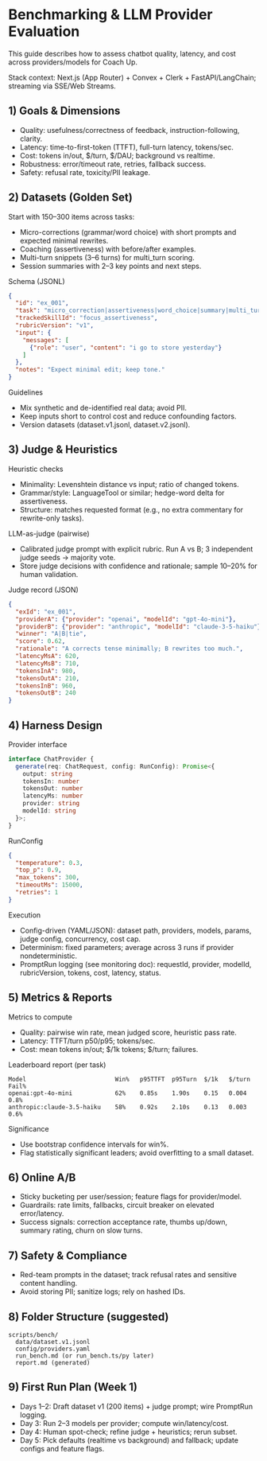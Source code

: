 # Benchmarking & LLM Provider Evaluation

This guide describes how to assess chatbot quality, latency, and cost across providers/models for Coach Up.

Stack context: Next.js (App Router) + Convex + Clerk + FastAPI/LangChain; streaming via SSE/Web Streams.

## 1) Goals & Dimensions

- Quality: usefulness/correctness of feedback, instruction-following, clarity.
- Latency: time-to-first-token (TTFT), full-turn latency, tokens/sec.
- Cost: tokens in/out, $/turn, $/DAU; background vs realtime.
- Robustness: error/timeout rate, retries, fallback success.
- Safety: refusal rate, toxicity/PII leakage.

## 2) Datasets (Golden Set)

Start with 150–300 items across tasks:
- Micro-corrections (grammar/word choice) with short prompts and expected minimal rewrites.
- Coaching (assertiveness) with before/after examples.
- Multi-turn snippets (3–6 turns) for multi_turn scoring.
- Session summaries with 2–3 key points and next steps.

Schema (JSONL)
```json
{
  "id": "ex_001",
  "task": "micro_correction|assertiveness|word_choice|summary|multi_turn",
  "trackedSkillId": "focus_assertiveness",
  "rubricVersion": "v1",
  "input": {
    "messages": [
      {"role": "user", "content": "i go to store yesterday"}
    ]
  },
  "notes": "Expect minimal edit; keep tone."
}
```

Guidelines
- Mix synthetic and de-identified real data; avoid PII.
- Keep inputs short to control cost and reduce confounding factors.
- Version datasets (dataset.v1.jsonl, dataset.v2.jsonl).

## 3) Judge & Heuristics

Heuristic checks
- Minimality: Levenshtein distance vs input; ratio of changed tokens.
- Grammar/style: LanguageTool or similar; hedge-word delta for assertiveness.
- Structure: matches requested format (e.g., no extra commentary for rewrite-only tasks).

LLM-as-judge (pairwise)
- Calibrated judge prompt with explicit rubric. Run A vs B; 3 independent judge seeds → majority vote.
- Store judge decisions with confidence and rationale; sample 10–20% for human validation.

Judge record (JSON)
```json
{
  "exId": "ex_001",
  "providerA": {"provider": "openai", "modelId": "gpt-4o-mini"},
  "providerB": {"provider": "anthropic", "modelId": "claude-3-5-haiku"},
  "winner": "A|B|tie",
  "score": 0.62,
  "rationale": "A corrects tense minimally; B rewrites too much.",
  "latencyMsA": 620,
  "latencyMsB": 710,
  "tokensInA": 980,
  "tokensOutA": 210,
  "tokensInB": 960,
  "tokensOutB": 240
}
```

## 4) Harness Design

Provider interface
```ts
interface ChatProvider {
  generate(req: ChatRequest, config: RunConfig): Promise<{
    output: string
    tokensIn: number
    tokensOut: number
    latencyMs: number
    provider: string
    modelId: string
  }>;
}
```

RunConfig
```json
{
  "temperature": 0.3,
  "top_p": 0.9,
  "max_tokens": 300,
  "timeoutMs": 15000,
  "retries": 1
}
```

Execution
- Config-driven (YAML/JSON): dataset path, providers, models, params, judge config, concurrency, cost cap.
- Determinism: fixed parameters; average across 3 runs if provider nondeterministic.
- PromptRun logging (see monitoring doc): requestId, provider, modelId, rubricVersion, tokens, cost, latency, status.

## 5) Metrics & Reports

Metrics to compute
- Quality: pairwise win rate, mean judged score, heuristic pass rate.
- Latency: TTFT/turn p50/p95; tokens/sec.
- Cost: mean tokens in/out; $/1k tokens; $/turn; failures.

Leaderboard report (per task)
```text
Model                         Win%   p95TTFT  p95Turn  $/1k   $/turn  Fail%
openai:gpt-4o-mini            62%    0.85s    1.90s    0.15   0.004   0.8%
anthropic:claude-3.5-haiku    58%    0.92s    2.10s    0.13   0.003   0.6%
```

Significance
- Use bootstrap confidence intervals for win%.
- Flag statistically significant leaders; avoid overfitting to a small dataset.

## 6) Online A/B

- Sticky bucketing per user/session; feature flags for provider/model.
- Guardrails: rate limits, fallbacks, circuit breaker on elevated error/latency.
- Success signals: correction acceptance rate, thumbs up/down, summary rating, churn on slow turns.

## 7) Safety & Compliance

- Red-team prompts in the dataset; track refusal rates and sensitive content handling.
- Avoid storing PII; sanitize logs; rely on hashed IDs.

## 8) Folder Structure (suggested)

```
scripts/bench/
  data/dataset.v1.jsonl
  config/providers.yaml
  run_bench.md (or run_bench.ts/py later)
  report.md (generated)
```

## 9) First Run Plan (Week 1)

- Days 1–2: Draft dataset v1 (200 items) + judge prompt; wire PromptRun logging.
- Day 3: Run 2–3 models per provider; compute win/latency/cost.
- Day 4: Human spot-check; refine judge + heuristics; rerun subset.
- Day 5: Pick defaults (realtime vs background) and fallback; update configs and feature flags.
